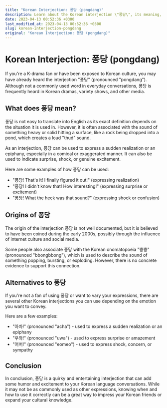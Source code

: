 ```yaml
---
title: "Korean Interjection: 퐁당 (pongdang)"
description: Learn about the Korean interjection \"퐁당\", its meaning, usage, and origins.
date: 2023-04-13 00:52:36 +0300
last_modified_at: 2023-04-13 00:52:36 +0300
slug: korean-interjection-pongdang
original: "Korean Interjection: 퐁당 (pongdang)"
---
```

# Korean Interjection: 퐁당 (pongdang)

If you're a K-drama fan or have been exposed to Korean culture, you may have already heard the interjection "퐁당" (pronounced "pongdang"). Although not a commonly used word in everyday conversations, 퐁당 is frequently heard in Korean dramas, variety shows, and other media.

## What does 퐁당 mean?

퐁당 is not easy to translate into English as its exact definition depends on the situation it is used in. However, it is often associated with the sound of something heavy or solid hitting a surface, like a rock being dropped into a pond, which creates a loud "thud" sound.

As an interjection, 퐁당 can be used to express a sudden realization or an epiphany, especially in a comical or exaggerated manner. It can also be used to indicate surprise, shock, or genuine excitement.

Here are some examples of how 퐁당 can be used:

- "퐁당! That's it! I finally figured it out!" (expressing realization)
- "퐁당! I didn't know that! How interesting!" (expressing surprise or excitement)
- "퐁당! What the heck was that sound?" (expressing shock or confusion)

## Origins of 퐁당

The origin of the interjection 퐁당 is not well documented, but it is believed to have been coined during the early 2000s, possibly through the influence of internet culture and social media.

Some people also associate 퐁당 with the Korean onomatopoeia "뿡뿡" (pronounced "bbongbbong"), which is used to describe the sound of something popping, bursting, or exploding. However, there is no concrete evidence to support this connection.

## Alternatives to 퐁당

If you're not a fan of using 퐁당 or want to vary your expressions, there are several other Korean interjections you can use depending on the emotion you want to convey.

Here are a few examples:

- "아차!" (pronounced "acha") - used to express a sudden realization or an epiphany
- "우와!" (pronounced "uwa") - used to express surprise or amazement
- "어머!" (pronounced "eomeo") - used to express shock, concern, or sympathy

## Conclusion

In conclusion, 퐁당 is a quirky and entertaining interjection that can add some humor and excitement to your Korean language conversations. While it may not be as commonly used as other expressions, knowing when and how to use it correctly can be a great way to impress your Korean friends or expand your cultural knowledge.